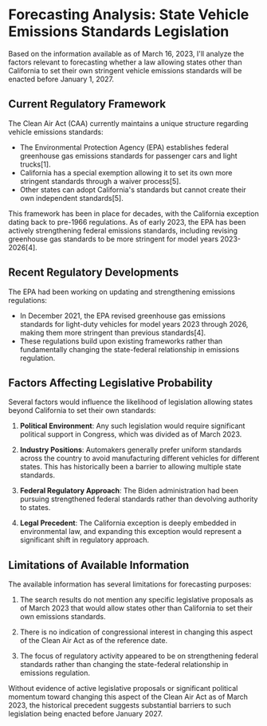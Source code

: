 # Forecasting Analysis: State Vehicle Emissions Standards Legislation

Based on the information available as of March 16, 2023, I'll analyze the factors relevant to forecasting whether a law allowing states other than California to set their own stringent vehicle emissions standards will be enacted before January 1, 2027.

## Current Regulatory Framework

The Clean Air Act (CAA) currently maintains a unique structure regarding vehicle emissions standards:

- The Environmental Protection Agency (EPA) establishes federal greenhouse gas emissions standards for passenger cars and light trucks[1].
- California has a special exemption allowing it to set its own more stringent standards through a waiver process[5].
- Other states can adopt California's standards but cannot create their own independent standards[5].

This framework has been in place for decades, with the California exception dating back to pre-1966 regulations. As of early 2023, the EPA has been actively strengthening federal emissions standards, including revising greenhouse gas standards to be more stringent for model years 2023-2026[4].

## Recent Regulatory Developments

The EPA had been working on updating and strengthening emissions regulations:

- In December 2021, the EPA revised greenhouse gas emissions standards for light-duty vehicles for model years 2023 through 2026, making them more stringent than previous standards[4].
- These regulations build upon existing frameworks rather than fundamentally changing the state-federal relationship in emissions regulation.

## Factors Affecting Legislative Probability

Several factors would influence the likelihood of legislation allowing states beyond California to set their own standards:

1. **Political Environment**: Any such legislation would require significant political support in Congress, which was divided as of March 2023.

2. **Industry Positions**: Automakers generally prefer uniform standards across the country to avoid manufacturing different vehicles for different states. This has historically been a barrier to allowing multiple state standards.

3. **Federal Regulatory Approach**: The Biden administration had been pursuing strengthened federal standards rather than devolving authority to states.

4. **Legal Precedent**: The California exception is deeply embedded in environmental law, and expanding this exception would represent a significant shift in regulatory approach.

## Limitations of Available Information

The available information has several limitations for forecasting purposes:

1. The search results do not mention any specific legislative proposals as of March 2023 that would allow states other than California to set their own emissions standards.

2. There is no indication of congressional interest in changing this aspect of the Clean Air Act as of the reference date.

3. The focus of regulatory activity appeared to be on strengthening federal standards rather than changing the state-federal relationship in emissions regulation.

Without evidence of active legislative proposals or significant political momentum toward changing this aspect of the Clean Air Act as of March 2023, the historical precedent suggests substantial barriers to such legislation being enacted before January 2027.